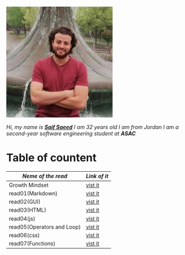 
![saif](saif.jpeg)
 
*Hi, my name is [**Saif Saeed**](https://github.com/Saif-K-Saeed) I am 32 years old  I am from Jordan I am a second-year software engineering student at **ASAC*** 

 # Table of countent
 
*Neme of the read* | *Link of it* 
----- |-----
Growth Mindset  | [vist it](https://saif-k-saeed.github.io/reading-notes/growthMindset)
read01(Markdown) | [ vist it ](https://saif-k-saeed.github.io/reading-notes/read1)
read02(GUI) | [vist it  ](https://saif-k-saeed.github.io/reading-notes/read02)
read03(HTML) | [vist it  ](https://saif-k-saeed.github.io/reading-notes/read03)
read04(js) | [vist it  ](https://saif-k-saeed.github.io/reading-notes/read04)
read05(Operators and Loop) | [vist it  ](https://saif-k-saeed.github.io/reading-notes/read05)
read06(css) | [vist it  ](https://saif-k-saeed.github.io/reading-notes/read06)
read07(Functions) | [vist it  ](https://saif-k-saeed.github.io/reading-notes/read07)
